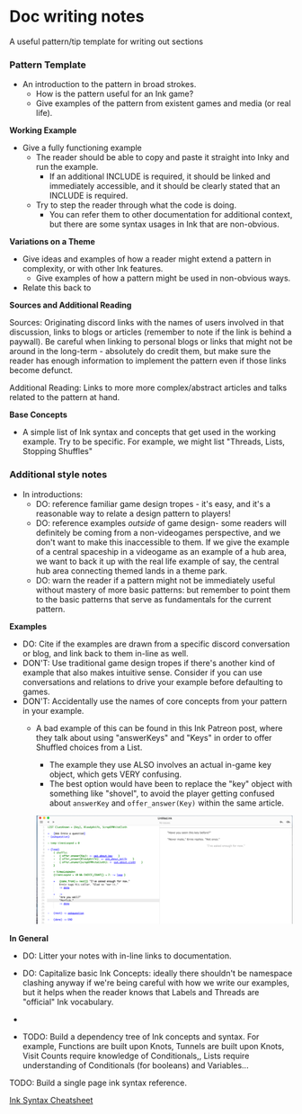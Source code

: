 
# Doc writing notes

A useful pattern/tip template for writing out sections

### Pattern Template

- An introduction to the pattern in broad strokes.
    - How is the pattern useful for an Ink game?
    - Give examples of the pattern from existent games and media (or real life).

**Working Example**

- Give a fully functioning example
    - The reader should be able to copy and paste it straight into Inky and run the example.
        - If an additional INCLUDE is required, it should be linked and immediately accessible, and it should be clearly stated that an INCLUDE is required.
    - Try to step the reader through what the code is doing.
        - You can refer them to other documentation for additional context, but there are some syntax usages in Ink that are non-obvious.

**Variations on a Theme**

- Give ideas and examples of how a reader might extend a pattern in complexity, or with other Ink features.
    - Give examples of how a pattern might be used in non-obvious ways.
- Relate this back to

**Sources and Additional Reading**

Sources: Originating discord links with the names of users involved in that discussion, links to blogs or articles (remember to note if the link is behind a paywall). Be careful when linking to personal blogs or links that might not be around in the long-term - absolutely do credit them, but make sure the reader has enough information to implement the pattern even if those links become defunct.

Additional Reading: Links to more more complex/abstract articles and talks related to the pattern at hand. 

**Base Concepts**

- A simple list of Ink syntax and concepts that get used in the working example. Try to be specific. For example, we might list "Threads, Lists, Stopping Shuffles"

### Additional style notes

- In introductions:
    - DO: reference familiar game design tropes - it's easy, and it's a reasonable way to relate a design pattern to players!
    - DO: reference examples *outside* of game design- some readers will definitely be coming from a non-videogames perspective, and we don't want to make this inaccessible to them. If we give the example of a central spaceship in a videogame as an example of a hub area, we want to back it up with the real life example of say, the central hub area connecting themed lands in a theme park.
    - DO: warn the reader if a pattern might not be immediately useful without mastery of more basic patterns: but remember to point them to the basic patterns that serve as fundamentals for the current pattern.

**Examples**

- DO: Cite if the examples are drawn from a specific discord conversation or blog, and link back to them in-line as well.
- DON'T: Use traditional game design tropes if there's another kind of example that also makes intuitive sense. Consider if you can use conversations and relations to drive your example before defaulting to games.
- DON'T: Accidentally use the names of core concepts from your pattern in your example.
    - A bad example of this can be found in this Ink Patreon post, where they talk about using "answerKeys" and "Keys" in order to offer Shuffled choices from a List.
        - The example they use ALSO involves an actual in-game key object, which gets VERY confusing.
        - The best option would have been to replace the "key" object with something like "shovel", to avoid the player getting confused about `answerKey` and `offer_answer(Key)` within the same article.

        ![Images/Untitled%207.png](Images/Untitled%207.png)

**In General**

- DO: Litter your notes with in-line links to documentation.
- DO: Capitalize basic Ink Concepts: ideally there shouldn't be namespace clashing anyway if we're being careful with how we write our examples, but it helps when the reader knows that Labels and Threads are "official" Ink vocabulary.
- 

- TODO: Build a dependency tree of Ink concepts and syntax. For example, Functions are built upon Knots, Tunnels are built upon Knots, Visit Counts require knowledge of Conditionals,, Lists require understanding of Conditionals (for booleans) and Variables...

TODO: Build a single page ink syntax reference.

[Ink Syntax Cheatsheet](https://www.notion.so/Ink-Syntax-Cheatsheet-7f627a2dd6594d9189fb072f0b6a7a49)
